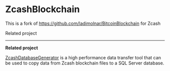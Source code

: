 # ZcashBlockchain

This is a fork of https://github.com/ladimolnar/BitcoinBlockchain for Zcash

Related project

***

**Related project**

[ZcashDatabaseGenerator](https://github.com/jquesnelle/ZcashDatabaseGenerator) is a high performance data transfer tool that can be used to copy data from Zcash blockchain files to a SQL Server database.
